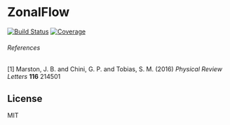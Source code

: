 # ZonalFlow
[![Build Status](https://travis-ci.com/gvn22/ZonalFlow.jl.svg?branch=master)](https://travis-ci.com/gvn22/ZonalFlow.jl)
[![Coverage](https://codecov.io/gh/gvn22/ZonalFlow.jl/branch/master/graph/badge.svg)](https://codecov.io/gh/gvn22/ZonalFlow.jl)

###### References
<a id="1">[1]</a> Marston, J. B. and Chini, G. P. and Tobias, S. M. (2016) _Physical Review Letters_ __116__ 214501

## License
MIT
